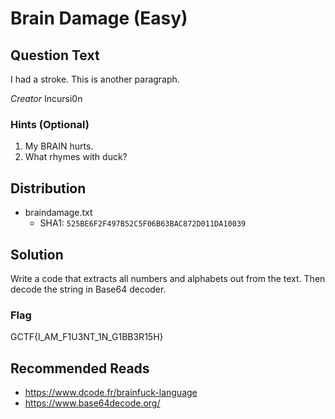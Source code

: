 # Brain Damage (Easy)

## Question Text

I had a stroke.
This is another paragraph.

*Creator*
Incursi0n
### Hints (Optional)
1. My BRAIN hurts.
2. What rhymes with duck?

## Distribution
- braindamage.txt
    - SHA1: `525BE6F2F497B52C5F06B63BAC872D011DA10039`

## Solution
Write a code that extracts all numbers and alphabets out from the text. Then decode the string in Base64 decoder.

### Flag
GCTF{I_AM_F1U3NT_1N_G1BB3R15H}

## Recommended Reads
* https://www.dcode.fr/brainfuck-language
* https://www.base64decode.org/
